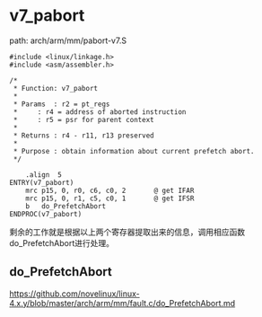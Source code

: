 v7_pabort
========================================

path: arch/arm/mm/pabort-v7.S
```
#include <linux/linkage.h>
#include <asm/assembler.h>

/*
 * Function: v7_pabort
 *
 * Params  : r2 = pt_regs
 *	   : r4 = address of aborted instruction
 *	   : r5 = psr for parent context
 *
 * Returns : r4 - r11, r13 preserved
 *
 * Purpose : obtain information about current prefetch abort.
 */

	.align	5
ENTRY(v7_pabort)
	mrc	p15, 0, r0, c6, c0, 2		@ get IFAR
	mrc	p15, 0, r1, c5, c0, 1		@ get IFSR
	b	do_PrefetchAbort
ENDPROC(v7_pabort)
```

剩余的工作就是根据以上两个寄存器提取出来的信息，调用相应函数do_PrefetchAbort进行处理。

do_PrefetchAbort
----------------------------------------

https://github.com/novelinux/linux-4.x.y/blob/master/arch/arm/mm/fault.c/do_PrefetchAbort.md
